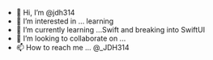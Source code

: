 - 👋 Hi, I’m @jdh314
- 👀 I’m interested in ... learning
- 🌱 I’m currently learning ...Swift and breaking into SwiftUI
- 💞️ I’m looking to collaborate on ...
- 📫 How to reach me ... @_JDH314

<!---
jdh314/jdh314 is a ✨ special ✨ repository because its `README.md` (this file) appears on your GitHub profile.
You can click the Preview link to take a look at your changes.
--->
